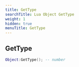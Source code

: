 ```yaml
---
title: GetType
searchTitle: Lua Object GetType
weight: 1
hidden: true
menuTitle: GetType
---
```

## GetType
```lua
Object:GetType(); -- number
```